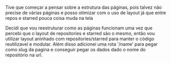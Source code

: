 Tive que começar a pensar sobre a estrutura das páginas, pois talvez não precise de várias páginas e posso otimizar com o uso de layout já que entre repos e starred pouca coisa muda na tela


Decidi que vou reestruturar como as páginas funcionam uma vez que percebi que o layout de repositories e starred são o mesmo, então vou utilizar layout aninhado com repositories/starred para manter o código reutilizavel e modular. Além disso adicionei uma rota '/name' para pegar como slug da pagina e conseguir pegar os dados dado o nome do repositório na url.